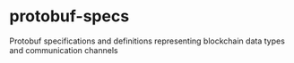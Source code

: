 # protobuf-specs
Protobuf specifications and definitions representing blockchain data types and communication channels
